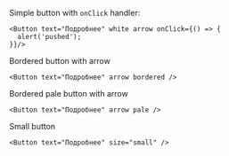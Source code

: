 Simple button with `onClick` handler:

    <Button text="Подробнее" white arrow onClick={() => {
      alert('pushed');
    }}/>

Bordered button with arrow

    <Button text="Подробнее" arrow bordered />

Bordered pale button with arrow

    <Button text="Подробнее" arrow pale />

Small button

    <Button text="Подробнее" size="small" />